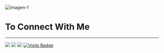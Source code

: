 <a><img src="https://i.ibb.co/xJHpgZt/imagen-github.jpg" alt="imagen-1" border="0"></a>

# To Connect With Me

---

[<img src="https://img.shields.io/badge/twitter-%231DA1F2.svg?&style=for-the-badge&logo=twitter&logoColor=white" />](https://twitter.com/cristaker) 
[<img src="https://img.shields.io/badge/linkedin-%230077B5.svg?&style=for-the-badge&logo=linkedin&logoColor=white" />](https://www.linkedin.com/in/cristaker/)
[<img src = "https://img.shields.io/badge/instagram-%23E4405F.svg?&style=for-the-badge&logo=instagram&logoColor=white">](https://www.instagram.com/cristakerr/)
[![Visits Badge](https://badges.pufler.dev/visits/jhudaz/jhudaz?style=for-the-badge)](https://github.com/jhudaz/jhudaz)
